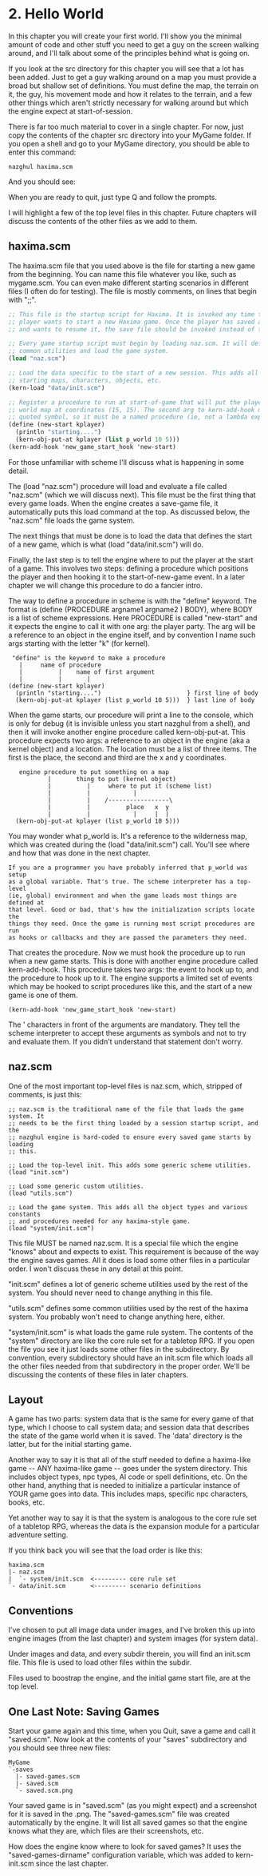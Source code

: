 # 2. Hello World

In this chapter you will create your first world. I'll show you the minimal
amount of code and other stuff you need to get a guy on the screen walking
around, and I'll talk about some of the principles behind what is going on.

If you look at the src directory for this chapter you will see that a lot has
been added. Just to get a guy walking around on a map you must provide a broad
but shallow set of definitions. You must define the map, the terrain on it, the
guy, his movement mode and how it relates to the terrain, and a few other
things which aren't strictly necessary for walking around but which the engine
expect at start-of-session.

There is far too much material to cover in a single chapter. For now, just copy
the contents of the chapter src directory into your MyGame folder. If you open
a shell and go to your MyGame directory, you should be able to enter this
command:

    nazghul haxima.scm

And you should see:

When you are ready to quit, just type Q and follow the prompts.


I will highlight a few of the top level files in this chapter. Future chapters
will discuss the contents of the other files as we add to them.

## haxima.scm

The haxima.scm file that you used above is the file for starting a new game
from the beginning. You can name this file whatever you like, such as
mygame.scm. You can even make different starting scenarios in different files
(I often do for testing). The file is mostly comments, on lines that begin with
";;". 

```scheme
;; This file is the startup script for Haxima. It is invoked any time the
;; player wants to start a new Haxima game. Once the player has saved a game
;; and wants to resume it, the save file should be invoked instead of this.

;; Every game startup script must begin by loading naz.scm. It will define some
;; common utilities and load the game system.
(load "naz.scm")

;; Load the data specific to the start of a new session. This adds all the
;; starting maps, characters, objects, etc.
(kern-load "data/init.scm")

;; Register a procedure to run at start-of-game that will put the player on the
;; world map at coordinates (15, 15). The second arg to kern-add-hook must be a
;; quoted symbol, so it must be a named procedure (ie, not a lambda expression).
(define (new-start kplayer)
  (println "starting....")
  (kern-obj-put-at kplayer (list p_world 10 5)))
(kern-add-hook 'new_game_start_hook 'new-start)
```

For those unfamiliar with scheme I'll discuss what is happening in some detail.

The (load "naz.scm") procedure will load and evaluate a file called "naz.scm"
(which we will discuss next). This file must be the first thing that every game
loads. When the engine creates a save-game file, it automatically puts this
load command at the top. As discussed below, the "naz.scm" file loads the game
system.

The next things that must be done is to load the data that defines the start of
a new game, which is what (load "data/init.scm") will do.

Finally, the last step is to tell the engine where to put the player at the
start of a game. This involves two steps: defining a procedure which positions
the player and then hooking it to the start-of-new-game event. In a later
chapter we will change this procedure to do a fancier intro.

The way to define a procedure in scheme is with the "define" keyword. The
format is (define (PROCEDURE argname1 argname2 <etc>) BODY), where BODY is a
list of scheme expressions. Here PROCEDURE is called "new-start" and it expects
the engine to call it with one arg: the player party. The arg will be a
reference to an object in the engine itself, and by convention I name such args
starting with the letter "k" (for kernel).

     "define" is the keyword to make a procedure
       |     name of procedure
       |          |    name of first argument
       |          |       |
    (define (new-start kplayer)
      (println "starting....")                        } first line of body
      (kern-obj-put-at kplayer (list p_world 10 5)))  } last line of body

When the game starts, our procedure will print a line to the console, which is
only for debug (it is invisible unless you start nazghul from a shell), and
then it will invoke another engine procedure called kern-obj-put-at. This
procedure expects two args: a reference to an object in the engine (aka a
kernel object) and a location. The location must be a list of three items. The
first is the place, the second and third are the x and y coordinates.

       engine procedure to put something on a map
               |       thing to put (kernel object)
               |          |     where to put it (scheme list)
               |          |            |
               |          |    /-----------------\
               |          |          place   x  y
               |          |            |     |  |
      (kern-obj-put-at kplayer (list p_world 10 5)))

You may wonder what p_world is. It's a reference to the wilderness map, which
was created during the (load "data/init.scm") call. You'll see where and how
that was done in the next chapter.

    If you are a programmer you have probably inferred that p_world was setup
    as a global variable. That's true. The scheme interpreter has a top-level
    (ie, global) environment and when the game loads most things are defined at
    that level. Good or bad, that's how the initialization scripts locate the
    things they need. Once the game is running most script procedures are run
    as hooks or callbacks and they are passed the parameters they need.

That creates the procedure. Now we must hook the procedure up to run when a new
game starts. This is done with another engine procedure called
kern-add-hook. This procedure takes two args: the event to hook up to, and the
procedure to hook up to it. The engine supports a limited set of events which
may be hooked to script procedures like this, and the start of a new game is
one of them.

    (kern-add-hook 'new_game_start_hook 'new-start)

The ' characters in front of the arguments are mandatory. They tell the scheme
interpreter to accept these arguments as symbols and not to try and evaluate
them. If you didn't understand that statement don't worry.

## naz.scm

One of the most important top-level files is naz.scm, which, stripped of
comments, is just this:

    ;; naz.scm is the traditional name of the file that loads the game system. It
    ;; needs to be the first thing loaded by a session startup script, and the
    ;; nazghul engine is hard-coded to ensure every saved game starts by loading
    ;; this.
    
    ;; Load the top-level init. This adds some generic scheme utilities.
    (load "init.scm")
    
    ;; Load some generic custom utilities.
    (load "utils.scm")
    
    ;; Load the game system. This adds all the object types and various constants
    ;; and procedures needed for any haxima-style game.
    (load "system/init.scm")

This file MUST be named naz.scm. It is a special file which the engine "knows"
about and expects to exist. This requirement is because of the way the engine
saves games. All it does is load some other files in a particular order. I
won't discuss these in any detail at this point.

"init.scm" defines a lot of generic scheme utilities used by the rest of the
system. You should never need to change anything in this file.

"utils.scm" defines some common utilities used by the rest of the haxima
system. You probably won't need to change anything here, either.

"system/init.scm" is what loads the game rule system. The contents of the
"system" directory are like the core rule set for a tabletop RPG. If you open
the file you see it just loads some other files in the subdirectory. By
convention, every subdirectory should have an init.scm file which loads all the
other files needed from that subdirectory in the proper order. We'll be
discussing the contents of these files in later chapters.

## Layout

A game has two parts: system data that is the same for every game of that
type, which I choose to call system data; and session data that describes the
state of the game world when it is saved. The 'data' directory is the latter,
but for the initial starting game.

Another way to say it is that all of the stuff needed to define a haxima-like
game -- ANY haxima-like game -- goes under the system directory. This includes
object types, npc types, AI code or spell definitions, etc. On the other hand,
anything that is needed to initialize a particular instance of YOUR game goes
into data. This includes maps, specific npc characters, books, etc.

Yet another way to say it is that the system is analogous to the core rule set
of a tabletop RPG, whereas the data is the expansion module for a particular
adventure setting.

If you think back you will see that the load order is like this:

    haxima.scm
    |- naz.scm
    |  `- system/init.scm  <--------- core rule set
    `- data/init.scm       <--------- scenario definitions

## Conventions

I've chosen to put all image data under images, and I've broken this up into
engine images (from the last chapter) and system images (for system data).

Under images and data, and every subdir therein, you will find an init.scm
file. This file is used to load other files within the subdir.

Files used to boostrap the engine, and the initial game start file, are at the
top level.

## One Last Note: Saving Games

Start your game again and this time, when you Quit, save a game and call it
"saved.scm". Now look at the contents of your "saves" subdirectory and you
should see three new files:

    MyGame
    `-saves
      |- saved-games.scm
      |- saved.scm
      `- saved.scm.png

Your saved game is in "saved.scm" (as you might expect) and a screenshot for it
is saved in the .png. The "saved-games.scm" file was created automatically by
the engine. It will list all saved games so that the engine knows what they
are, which files are their screenshots, etc.

How does the engine know where to look for saved games? It uses the
"saved-games-dirname" configuration variable, which was added to kern-init.scm
since the last chapter.
